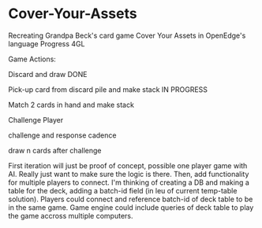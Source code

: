 # Cover-Your-Assets
Recreating Grandpa Beck's card game Cover Your Assets in OpenEdge's language Progress 4GL

Game Actions:

Discard and draw                                  DONE

Pick-up card from discard pile and make stack     IN PROGRESS

Match 2 cards in hand and make stack

Challenge Player

  challenge and response cadence
  
  draw n cards after challenge
  
  
First iteration will just be proof of concept, possible one player game with AI.  Really just want to make sure the logic is there.
Then, add functionality for multiple players to connect.  I'm thinking of creating a DB and making a table for the deck, adding a batch-id field (in leu of current temp-table solution).  Players could connect and reference batch-id of deck table to be in the same game.  Game engine could include queries of deck table to play the game accross multiple computers.
